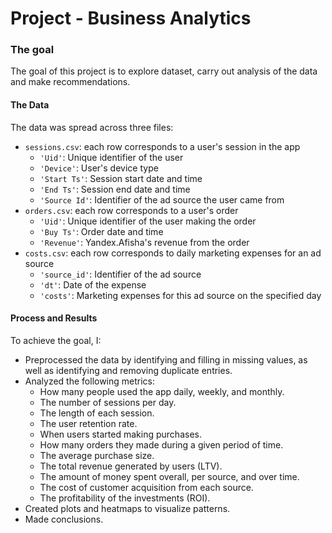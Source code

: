 # Project - Business Analytics

### The goal

The goal of this project is to explore dataset, carry out analysis of the data and make recommendations.

#### The Data

The data was spread across three files:
- `sessions.csv`: each row corresponds to a user's session in the app
    - `'Uid'`: Unique identifier of the user
    - `'Device'`: User's device type
    - `'Start Ts'`: Session start date and time
    - `'End Ts'`: Session end date and time
    - `'Source Id'`: Identifier of the ad source the user came from
- `orders.csv`: each row corresponds to a user's order
    - `'Uid'`: Unique identifier of the user making the order
    - `'Buy Ts'`: Order date and time
    - `'Revenue'`: Yandex.Afisha's revenue from the order
- `costs.csv`: each row corresponds to daily marketing expenses for an ad source
    - `'source_id'`: Identifier of the ad source
    - `'dt'`: Date of the expense
    - `'costs'`: Marketing expenses for this ad source on the specified day


#### Process and Results

To achieve the goal, I:

- Preprocessed the data by identifying and filling in missing values, as well as identifying and removing duplicate entries.
- Analyzed the following metrics:
    - How many people used the app daily, weekly, and monthly.
    - The number of sessions per day.
    - The length of each session.
    - The user retention rate.
    - When users started making purchases.
    - How many orders they made during a given period of time.
    - The average purchase size.
    - The total revenue generated by users (LTV).
    - The amount of money spent overall, per source, and over time.
    - The cost of customer acquisition from each source.
    - The profitability of the investments (ROI).
- Created plots and heatmaps to visualize patterns.
- Made conclusions.
